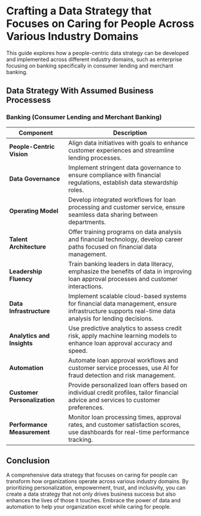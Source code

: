 # Crafting a Data Strategy that Focuses on Caring for People Across Various Industry Domains

This guide explores how a people-centric data strategy can be developed and implemented across different industry domains, such as enterprise focusing on banking specifically in consumer lending and merchant banking.

## Data Strategy With Assumed Business Processess

### Banking (Consumer Lending and Merchant Banking)

| **Component**                | **Description**                                                                                                               |
|------------------------------|-------------------------------------------------------------------------------------------------------------------------------|
| **People-Centric Vision**    | Align data initiatives with goals to enhance customer experiences and streamline lending processes.                                                                                                                                                           |
| **Data Governance**          | Implement stringent data governance to ensure compliance with financial regulations, establish data stewardship roles.                                                                                                                                       |
| **Operating Model**          | Develop integrated workflows for loan processing and customer service, ensure seamless data sharing between departments.                                                                                                                                      |
| **Talent Architecture**      | Offer training programs on data analysis and financial technology, develop career paths focused on financial data management.                                                                                                                                |
| **Leadership Fluency**       | Train banking leaders in data literacy, emphasize the benefits of data in improving loan approval processes and customer interactions.                                                                                                                        |
| **Data Infrastructure**      | Implement scalable cloud-based systems for financial data management, ensure infrastructure supports real-time data analysis for lending decisions.                                                                                                           |
| **Analytics and Insights**   | Use predictive analytics to assess credit risk, apply machine learning models to enhance loan approval accuracy and speed.                                                                                                                                    |
| **Automation**               | Automate loan approval workflows and customer service processes, use AI for fraud detection and risk management.                                                                                                                                              |
| **Customer Personalization** | Provide personalized loan offers based on individual credit profiles, tailor financial advice and services to customer preferences.                                                                                                                           |
| **Performance Measurement**  | Monitor loan processing times, approval rates, and customer satisfaction scores, use dashboards for real-time performance tracking.                                                                                                                           |

## Conclusion

A comprehensive data strategy that focuses on caring for people can transform how organizations operate across various industry domains. By prioritizing personalization, empowerment, trust, and inclusivity, you can create a data strategy that not only drives business success but also enhances the lives of those it touches. Embrace the power of data and automation to help your organization excel while caring for people.
